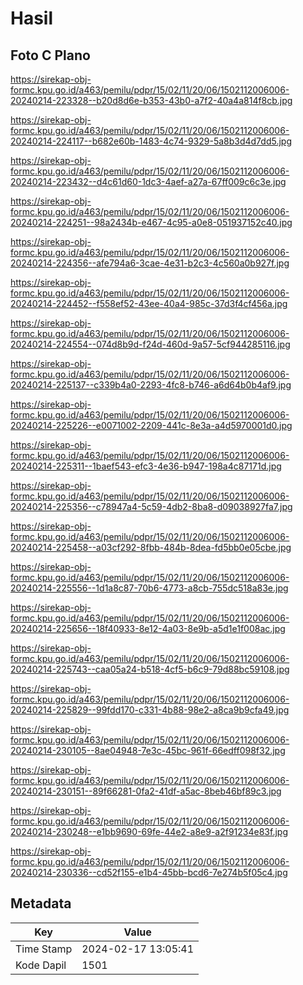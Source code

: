 # Hasil

## Foto C Plano

https://sirekap-obj-formc.kpu.go.id/a463/pemilu/pdpr/15/02/11/20/06/1502112006006-20240214-223328--b20d8d6e-b353-43b0-a7f2-40a4a814f8cb.jpg

https://sirekap-obj-formc.kpu.go.id/a463/pemilu/pdpr/15/02/11/20/06/1502112006006-20240214-224117--b682e60b-1483-4c74-9329-5a8b3d4d7dd5.jpg

https://sirekap-obj-formc.kpu.go.id/a463/pemilu/pdpr/15/02/11/20/06/1502112006006-20240214-223432--d4c61d60-1dc3-4aef-a27a-67ff009c6c3e.jpg

https://sirekap-obj-formc.kpu.go.id/a463/pemilu/pdpr/15/02/11/20/06/1502112006006-20240214-224251--98a2434b-e467-4c95-a0e8-051937152c40.jpg

https://sirekap-obj-formc.kpu.go.id/a463/pemilu/pdpr/15/02/11/20/06/1502112006006-20240214-224356--afe794a6-3cae-4e31-b2c3-4c560a0b927f.jpg

https://sirekap-obj-formc.kpu.go.id/a463/pemilu/pdpr/15/02/11/20/06/1502112006006-20240214-224452--f558ef52-43ee-40a4-985c-37d3f4cf456a.jpg

https://sirekap-obj-formc.kpu.go.id/a463/pemilu/pdpr/15/02/11/20/06/1502112006006-20240214-224554--074d8b9d-f24d-460d-9a57-5cf944285116.jpg

https://sirekap-obj-formc.kpu.go.id/a463/pemilu/pdpr/15/02/11/20/06/1502112006006-20240214-225137--c339b4a0-2293-4fc8-b746-a6d64b0b4af9.jpg

https://sirekap-obj-formc.kpu.go.id/a463/pemilu/pdpr/15/02/11/20/06/1502112006006-20240214-225226--e0071002-2209-441c-8e3a-a4d5970001d0.jpg

https://sirekap-obj-formc.kpu.go.id/a463/pemilu/pdpr/15/02/11/20/06/1502112006006-20240214-225311--1baef543-efc3-4e36-b947-198a4c87171d.jpg

https://sirekap-obj-formc.kpu.go.id/a463/pemilu/pdpr/15/02/11/20/06/1502112006006-20240214-225356--c78947a4-5c59-4db2-8ba8-d09038927fa7.jpg

https://sirekap-obj-formc.kpu.go.id/a463/pemilu/pdpr/15/02/11/20/06/1502112006006-20240214-225458--a03cf292-8fbb-484b-8dea-fd5bb0e05cbe.jpg

https://sirekap-obj-formc.kpu.go.id/a463/pemilu/pdpr/15/02/11/20/06/1502112006006-20240214-225556--1d1a8c87-70b6-4773-a8cb-755dc518a83e.jpg

https://sirekap-obj-formc.kpu.go.id/a463/pemilu/pdpr/15/02/11/20/06/1502112006006-20240214-225656--18f40933-8e12-4a03-8e9b-a5d1e1f008ac.jpg

https://sirekap-obj-formc.kpu.go.id/a463/pemilu/pdpr/15/02/11/20/06/1502112006006-20240214-225743--caa05a24-b518-4cf5-b6c9-79d88bc59108.jpg

https://sirekap-obj-formc.kpu.go.id/a463/pemilu/pdpr/15/02/11/20/06/1502112006006-20240214-225829--99fdd170-c331-4b88-98e2-a8ca9b9cfa49.jpg

https://sirekap-obj-formc.kpu.go.id/a463/pemilu/pdpr/15/02/11/20/06/1502112006006-20240214-230105--8ae04948-7e3c-45bc-961f-66edff098f32.jpg

https://sirekap-obj-formc.kpu.go.id/a463/pemilu/pdpr/15/02/11/20/06/1502112006006-20240214-230151--89f66281-0fa2-41df-a5ac-8beb46bf89c3.jpg

https://sirekap-obj-formc.kpu.go.id/a463/pemilu/pdpr/15/02/11/20/06/1502112006006-20240214-230248--e1bb9690-69fe-44e2-a8e9-a2f91234e83f.jpg

https://sirekap-obj-formc.kpu.go.id/a463/pemilu/pdpr/15/02/11/20/06/1502112006006-20240214-230336--cd52f155-e1b4-45bb-bcd6-7e274b5f05c4.jpg


## Metadata

| Key        | Value               |
| ---------- | ------------------- |
| Time Stamp | 2024-02-17 13:05:41 |
| Kode Dapil | 1501                |



